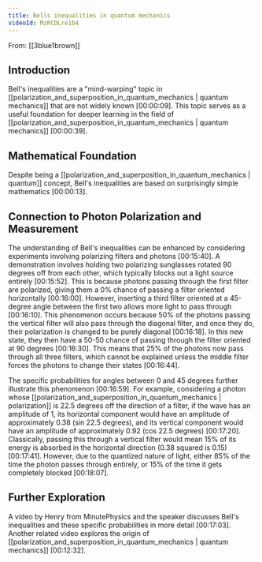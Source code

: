 ```yaml
---
title: Bells inequalities in quantum mechanics
videoId: MzRCDLre1b4
---
```


From: [[3blue1brown]] <br/> 

## Introduction
Bell's inequalities are a "mind-warping" topic in [[polarization_and_superposition_in_quantum_mechanics | quantum mechanics]] that are not widely known <a class="yt-timestamp" data-t="00:00:09">[00:00:09]</a>. This topic serves as a useful foundation for deeper learning in the field of [[polarization_and_superposition_in_quantum_mechanics | quantum mechanics]] <a class="yt-timestamp" data-t="00:00:39">[00:00:39]</a>.

## Mathematical Foundation
Despite being a [[polarization_and_superposition_in_quantum_mechanics | quantum]] concept, Bell's inequalities are based on surprisingly simple mathematics <a class="yt-timestamp" data-t="00:00:13">[00:00:13]</a>.

## Connection to Photon Polarization and Measurement
The understanding of Bell's inequalities can be enhanced by considering experiments involving polarizing filters and photons <a class="yt-timestamp" data-t="00:15:40">[00:15:40]</a>.
A demonstration involves holding two polarizing sunglasses rotated 90 degrees off from each other, which typically blocks out a light source entirely <a class="yt-timestamp" data-t="00:15:52">[00:15:52]</a>. This is because photons passing through the first filter are polarized, giving them a 0% chance of passing a filter oriented horizontally <a class="yt-timestamp" data-t="00:16:00">[00:16:00]</a>.
However, inserting a third filter oriented at a 45-degree angle between the first two allows more light to pass through <a class="yt-timestamp" data-t="00:16:10">[00:16:10]</a>. This phenomenon occurs because 50% of the photons passing the vertical filter will also pass through the diagonal filter, and once they do, their polarization is changed to be purely diagonal <a class="yt-timestamp" data-t="00:16:18">[00:16:18]</a>. In this new state, they then have a 50-50 chance of passing through the filter oriented at 90 degrees <a class="yt-timestamp" data-t="00:16:30">[00:16:30]</a>. This means that 25% of the photons now pass through all three filters, which cannot be explained unless the middle filter forces the photons to change their states <a class="yt-timestamp" data-t="00:16:44">[00:16:44]</a>.

The specific probabilities for angles between 0 and 45 degrees further illustrate this phenomenon <a class="yt-timestamp" data-t="00:16:59">[00:16:59]</a>. For example, considering a photon whose [[polarization_and_superposition_in_quantum_mechanics | polarization]] is 22.5 degrees off the direction of a filter, if the wave has an amplitude of 1, its horizontal component would have an amplitude of approximately 0.38 (sin 22.5 degrees), and its vertical component would have an amplitude of approximately 0.92 (cos 22.5 degrees) <a class="yt-timestamp" data-t="00:17:20">[00:17:20]</a>. Classically, passing this through a vertical filter would mean 15% of its energy is absorbed in the horizontal direction (0.38 squared is 0.15) <a class="yt-timestamp" data-t="00:17:41">[00:17:41]</a>. However, due to the quantized nature of light, either 85% of the time the photon passes through entirely, or 15% of the time it gets completely blocked <a class="yt-timestamp" data-t="00:18:07">[00:18:07]</a>.

## Further Exploration
A video by Henry from MinutePhysics and the speaker discusses Bell's inequalities and these specific probabilities in more detail <a class="yt-timestamp" data-t="00:17:03">[00:17:03]</a>. Another related video explores the origin of [[polarization_and_superposition_in_quantum_mechanics | quantum mechanics]] <a class="yt-timestamp" data-t="00:12:32">[00:12:32]</a>.
